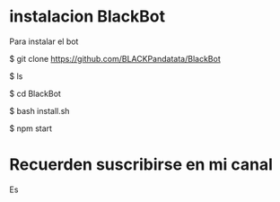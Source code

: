 #  instalacion BlackBot


Para instalar el bot


$ git clone https://github.com/BLACKPandatata/BlackBot

$ ls

$ cd BlackBot

$ bash install.sh

$ npm start


# Recuerden suscribirse en mi canal

Es
